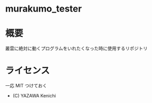 # murakumo_tester
# 概要
叢雲に絶対に動くプログラムをいれたくなった時に使用するリポジトリ

# ライセンス
一応 MIT つけておく

- (C) YAZAWA Kenichi


